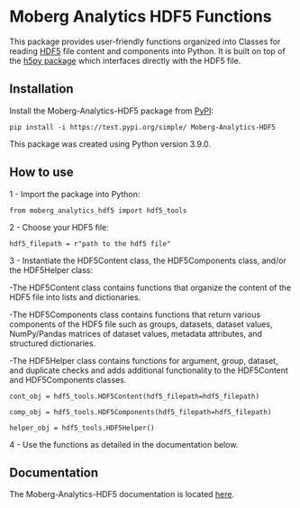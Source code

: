 # Moberg Analytics HDF5 Functions

This package provides user-friendly functions organized into Classes for reading [HDF5](https://www.hdfgroup.org/solutions/hdf5/) file content and components into Python. It is built on top of the [h5py package](https://www.h5py.org/) which interfaces directly with the HDF5 file. 

## Installation

Install the Moberg-Analytics-HDF5 package from [PyPI](https://test.pypi.org/project/Moberg-Analytics-HDF5/):

    pip install -i https://test.pypi.org/simple/ Moberg-Analytics-HDF5
    
This package was created using Python version 3.9.0.

## How to use

1 - Import the package into Python:
	
	from moberg_analytics_hdf5 import hdf5_tools
	
2 - Choose your HDF5 file:

	hdf5_filepath = r"path to the hdf5 file"
	
3 - Instantiate the HDF5Content class, the HDF5Components class, and/or the HDF5Helper class:

-The HDF5Content class contains functions that organize the content of the HDF5 file into lists and dictionaries.

-The HDF5Components class contains functions that return various components of the HDF5 file such as
groups, datasets, dataset values, NumPy/Pandas matrices of dataset values, metadata attributes, and structured dictionaries.

-The HDF5Helper class contains functions for argument, group, dataset, and duplicate checks and adds additional functionality to the HDF5Content and HDF5Components classes.

	cont_obj = hdf5_tools.HDF5Content(hdf5_filepath=hdf5_filepath)
	
	comp_obj = hdf5_tools.HDF5Components(hdf5_filepath=hdf5_filepath)
	
	helper_obj = hdf5_tools.HDF5Helper()
	
4 - Use the functions as detailed in the documentation below.

## Documentation 

The Moberg-Analytics-HDF5 documentation is located [here](https://moberg-analytics-inc.github.io/Moberg-Analytics-HDF5-Documentation/).
